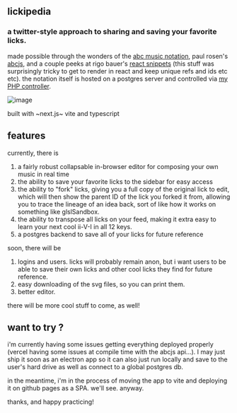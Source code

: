 ## lickipedia 
### a twitter-style approach to sharing and saving your favorite licks.

made possible through the wonders of the [abc music notation](https://abcnotation.com/), paul rosen's [abcjs](https://github.com/paulrosen/abcjs), and a couple peeks at rigo bauer's [react snippets](https://github.com/rigobauer/react-abcjs) (this stuff was surprisingly tricky to get to render in react and keep unique refs and ids etc etc). the notation itself is hosted on a postgres server and controlled via [my PHP controller](https://github.com/sqrtM/lickiPHPedia).

![image](https://user-images.githubusercontent.com/79169638/199057720-836f78f7-b2f9-416e-adcd-e06d7c387581.png)

built with ~next.js~ vite and typescript

## features 
currently, there is 
1. a fairly robust collapsable in-browser editor for composing your own music in real time
2. the ability to save your favorite licks to the sidebar for easy access
3. the ability to "fork" licks, giving you a full copy of the original lick to edit, which will then show the parent ID of the lick you forked it from, allowing you to trace the lineage of an idea back, sort of like how it works on something like glslSandbox.
4. the ability to transpose all licks on your feed, making it extra easy to learn your next cool ii-V-I in all 12 keys.
5. a postgres backend to save all of your licks for future reference

soon, there will be 
1. logins and users. licks will probably remain anon, but i want users to be able to save their own licks and other cool licks they find for future reference.
2. easy downloading of the svg files, so you can print them.
3. better editor.

there will be more cool stuff to come, as well!

## want to try ? 
i'm currently having some issues getting everything deployed properly (vercel having some issues at compile time with the abcjs api...). I may just ship it soon as an electron app so it can also just run locally and save to the user's hard drive as well as connect to a global postgres db.

in the meantime, i'm in the process of moving the app to vite and deploying it on github pages as a SPA. we'll see. anyway.

thanks, and happy practicing! 
